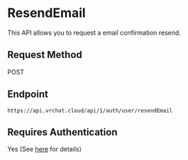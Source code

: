 # ResendEmail

This API allows you to request a email confirmation resend.

## Request Method
POST

## Endpoint
    https://api.vrchat.cloud/api/1/auth/user/resendEmail

## Requires Authentication
Yes (See [here](/GettingStarted/QuickStart?id=authorization) for details)
